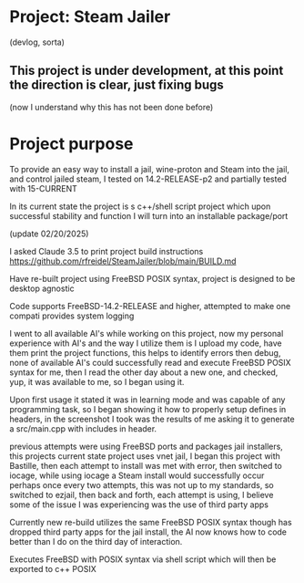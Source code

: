 # Project: Steam Jailer
(devlog, sorta)
## This project is under development, at this point the direction is clear, just fixing bugs
(now I understand why this has not been done before)

# Project purpose

To provide an easy way to install a jail, wine-proton and Steam into the jail, and control jailed steam, I tested on 14.2-RELEASE-p2 and partially tested with 15-CURRENT

In its current state the project is s c++/shell script project which upon successful stability and function I will turn into an installable package/port

(update 02/20/2025)

I asked Claude 3.5 to print project build instructions https://github.com/rfreidel/SteamJailer/blob/main/BUILD.md

Have re-built project using FreeBSD POSIX syntax, project is designed to be desktop agnostic


Code supports FreeBSD-14.2-RELEASE and higher, attempted to make one compati provides system logging

I went to all available AI's while working on this project, now my personal experience with AI's and the way I utilize them is I upload my code, have them print the project functions, this helps to identify errors then debug, none of available AI's could successfully read and execute FreeBSD POSIX syntax for me, then I read the other day about a new one, and checked, yup, it was available to me, so I began using it.

Upon first usage it stated it was in learning mode and was capable of any programming task, so I began showing it how to properly setup defines in headers, in the screenshot I took was the results of me asking it to generate a src/main.cpp with includes in header.

previous attempts were using FreeBSD ports and packages jail installers, this projects current state project uses vnet jail, I began this project with Bastille, then each attempt to install was met with error, then switched to iocage, while using iocage a Steam install would successfully occur perhaps once every two attempts, this was not up to my standards, so switched to ezjail, then back and forth, each attempt is using, I believe some of the issue I was experiencing was the use of third party apps

Currently new re-build utilizes the same FreeBSD POSIX syntax though has dropped third party apps for the jail install, the AI now knows how  to code better than I do on the third day of interaction.

Executes FreeBSD with POSIX syntax via shell script which will then be exported to c++ POSIX
